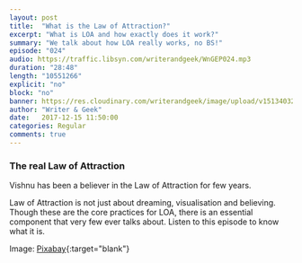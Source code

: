 ```yaml
---
layout: post
title:  "What is the Law of Attraction?"
excerpt: "What is LOA and how exactly does it work?"
summary: "We talk about how LOA really works, no BS!"
episode: "024"
audio: https://traffic.libsyn.com/writerandgeek/WnGEP024.mp3
duration: "28:48"
length: "10551266"
explicit: "no"
block: "no"
banner: https://res.cloudinary.com/writerandgeek/image/upload/v1513403205/secret.jpg
author: "Writer & Geek"
date:   2017-12-15 11:50:00
categories: Regular
comments: true
---
```

### The real Law of Attraction
Vishnu has been a believer in the Law of Attraction for few years.

Law of Attraction is not just about dreaming, visualisation and believing. Though these are the core practices for LOA, there is an essential component that very few ever talks about. Listen to this episode to know what it is.

Image: [Pixabay](https://pixabay.com/en/key-keyhole-lock-security-unlock-2114046/){:target="blank"}